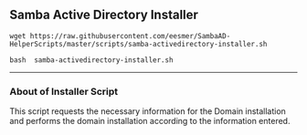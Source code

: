 ## Samba Active Directory Installer


```
wget https://raw.githubusercontent.com/eesmer/SambaAD-HelperScripts/master/scripts/samba-activedirectory-installer.sh
```
```
bash  samba-activedirectory-installer.sh
```

---

### About of Installer Script
This script requests the necessary information for the Domain installation and performs the domain installation according to the information entered.
